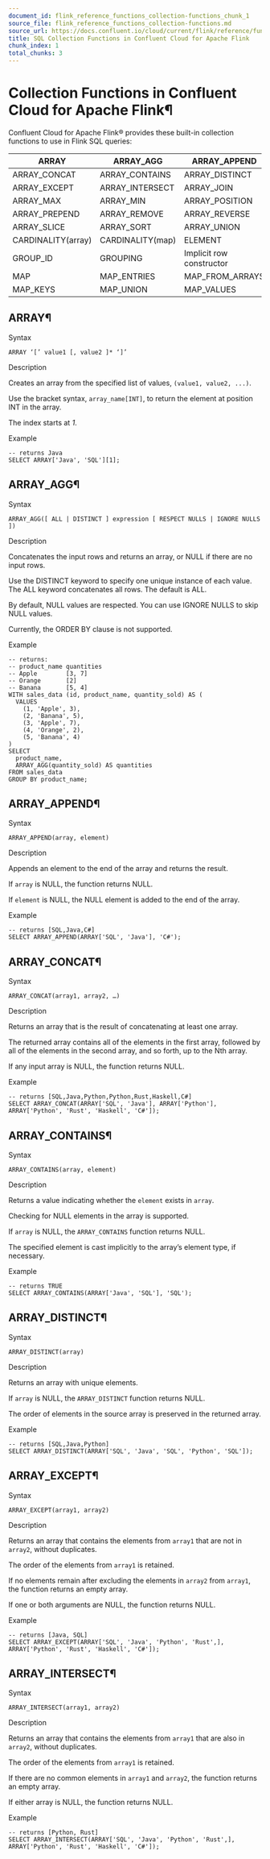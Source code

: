 ```yaml
---
document_id: flink_reference_functions_collection-functions_chunk_1
source_file: flink_reference_functions_collection-functions.md
source_url: https://docs.confluent.io/cloud/current/flink/reference/functions/collection-functions.html
title: SQL Collection Functions in Confluent Cloud for Apache Flink
chunk_index: 1
total_chunks: 3
---
```


# Collection Functions in Confluent Cloud for Apache Flink¶

Confluent Cloud for Apache Flink® provides these built-in collection functions to use in Flink SQL queries:

ARRAY | ARRAY_AGG | ARRAY_APPEND
---|---|---
ARRAY_CONCAT | ARRAY_CONTAINS | ARRAY_DISTINCT
ARRAY_EXCEPT | ARRAY_INTERSECT | ARRAY_JOIN
ARRAY_MAX | ARRAY_MIN | ARRAY_POSITION
ARRAY_PREPEND | ARRAY_REMOVE | ARRAY_REVERSE
ARRAY_SLICE | ARRAY_SORT | ARRAY_UNION
CARDINALITY(array) | CARDINALITY(map) | ELEMENT
GROUP_ID | GROUPING | Implicit row constructor
MAP | MAP_ENTRIES | MAP_FROM_ARRAYS
MAP_KEYS | MAP_UNION | MAP_VALUES

## ARRAY¶

Syntax

    ARRAY ‘[’ value1 [, value2 ]* ‘]’

Description

Creates an array from the specified list of values, `(value1, value2, ...)`.

Use the bracket syntax, `array_name[INT]`, to return the element at position INT in the array.

The index starts at _1_.

Example

    -- returns Java
    SELECT ARRAY['Java', 'SQL'][1];

## ARRAY_AGG¶

Syntax

    ARRAY_AGG([ ALL | DISTINCT ] expression [ RESPECT NULLS | IGNORE NULLS ])

Description

Concatenates the input rows and returns an array, or NULL if there are no input rows.

Use the DISTINCT keyword to specify one unique instance of each value. The ALL keyword concatenates all rows. The default is ALL.

By default, NULL values are respected. You can use IGNORE NULLS to skip NULL values.

Currently, the ORDER BY clause is not supported.

Example

    -- returns:
    -- product_name quantities
    -- Apple        [3, 7]
    -- Orange       [2]
    -- Banana       [5, 4]
    WITH sales_data (id, product_name, quantity_sold) AS (
      VALUES
        (1, 'Apple', 3),
        (2, 'Banana', 5),
        (3, 'Apple', 7),
        (4, 'Orange', 2),
        (5, 'Banana', 4)
    )
    SELECT
      product_name,
      ARRAY_AGG(quantity_sold) AS quantities
    FROM sales_data
    GROUP BY product_name;

## ARRAY_APPEND¶

Syntax

    ARRAY_APPEND(array, element)

Description

Appends an element to the end of the array and returns the result.

If `array` is NULL, the function returns NULL.

If `element` is NULL, the NULL element is added to the end of the array.

Example

    -- returns [SQL,Java,C#]
    SELECT ARRAY_APPEND(ARRAY['SQL', 'Java'], 'C#');

## ARRAY_CONCAT¶

Syntax

    ARRAY_CONCAT(array1, array2, …)

Description

Returns an array that is the result of concatenating at least one array.

The returned array contains all of the elements in the first array, followed by all of the elements in the second array, and so forth, up to the Nth array.

If any input array is NULL, the function returns NULL.

Example

    -- returns [SQL,Java,Python,Python,Rust,Haskell,C#]
    SELECT ARRAY_CONCAT(ARRAY['SQL', 'Java'], ARRAY['Python'], ARRAY['Python', 'Rust', 'Haskell', 'C#']);

## ARRAY_CONTAINS¶

Syntax

    ARRAY_CONTAINS(array, element)

Description

Returns a value indicating whether the `element` exists in `array`.

Checking for NULL elements in the array is supported.

If `array` is NULL, the `ARRAY_CONTAINS` function returns NULL.

The specified element is cast implicitly to the array’s element type, if necessary.

Example

    -- returns TRUE
    SELECT ARRAY_CONTAINS(ARRAY['Java', 'SQL'], 'SQL');

## ARRAY_DISTINCT¶

Syntax

    ARRAY_DISTINCT(array)

Description

Returns an array with unique elements.

If `array` is NULL, the `ARRAY_DISTINCT` function returns NULL.

The order of elements in the source array is preserved in the returned array.

Example

    -- returns [SQL,Java,Python]
    SELECT ARRAY_DISTINCT(ARRAY['SQL', 'Java', 'SQL', 'Python', 'SQL']);

## ARRAY_EXCEPT¶

Syntax

    ARRAY_EXCEPT(array1, array2)

Description

Returns an array that contains the elements from `array1` that are not in `array2`, without duplicates.

The order of the elements from `array1` is retained.

If no elements remain after excluding the elements in `array2` from `array1`, the function returns an empty array.

If one or both arguments are NULL, the function returns NULL.

Example

    -- returns [Java, SQL]
    SELECT ARRAY_EXCEPT(ARRAY['SQL', 'Java', 'Python', 'Rust',], ARRAY['Python', 'Rust', 'Haskell', 'C#']);

## ARRAY_INTERSECT¶

Syntax

    ARRAY_INTERSECT(array1, array2)

Description

Returns an array that contains the elements from `array1` that are also in `array2`, without duplicates.

The order of the elements from `array1` is retained.

If there are no common elements in `array1` and `array2`, the function returns an empty array.

If either array is NULL, the function returns NULL.

Example

    -- returns [Python, Rust]
    SELECT ARRAY_INTERSECT(ARRAY['SQL', 'Java', 'Python', 'Rust',], ARRAY['Python', 'Rust', 'Haskell', 'C#']);
